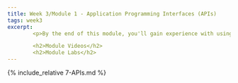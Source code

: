 ```yaml
---
title: Week 3/Module 1 - Application Programming Interfaces (APIs)
tags: week3
excerpt: 
        <p>By the end of this module, you'll gain experience with using APIs in various formats and incarnations.</p>

        <h2>Module Videos</h2>
        <h2>Module Labs</h2>
---  
```


{% include_relative 7-APIs.md %}
